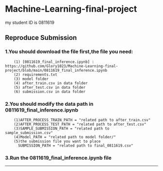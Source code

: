 # Machine-Learning-final-project
  my student ID is 0811619
## Reproduce Submission
###  1.You should download the file first,the file you need:
        (1) [0811619_final_inference.ipynb] : https://github.com/Glory1023/Machine-Learning-final-project/blob/main/0811619_final_inference.ipynb
        (2) requirements.txt
        (3) model folder
        (4) after_train.csv in data folder
        (5) after_test.csv in data folder
        (6) submission.csv in data folder
###  2.You should modify the data path in 0811619_final_inference.ipynb
        (1)AFTER_PROCESS_TRAIN_PATH = "related path to after_train.csv"
        (2)AFTER_PROCESS_TEST_PATH = "related path to after_test.csv"
        (3)SAMPLE_SUBMISSION_PATH = "related path to sample_submission.csv"
        (4)Model_PATH = "related path to model folder/"
        (5)the submission file you want to place
          SUBMISSION_PATH = "related path to final_0811619.csv"
###  3.Run the 0811619_final_inference.ipynb file
***
